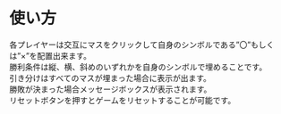 # 使い方
各プレイヤーは交互にマスをクリックして自身のシンボルである”〇”もしくは”×”を配置出来ます。  
勝利条件は縦、横、斜めのいずれかを自身のシンボルで埋めることです。  
引き分けはすべてのマスが埋まった場合に表示が出ます。  
勝敗が決まった場合メッセージボックスが表示されます。  
リセットボタンを押すとゲームをリセットすることが可能です。  
